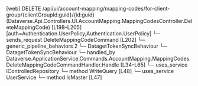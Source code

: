 [web] DELETE /api/ui/account-mapping/mapping-codes/for-client-group/{clientGroupId:guid}/{id:guid}  (Dataverse.Api.Controllers.UI.AccountMapping.MappingCodesController.DeleteMappingCode)  [L198–L205] [auth=Authentication.UserPolicy,Authentication.UserPolicy]
  └─ sends_request DeleteMappingCodeCommand [L202]
    └─ generic_pipeline_behaviors 2
      └─ DatagetTokenSyncBehaviour
      └─ DatagetTokenSyncBehaviour
    └─ handled_by Dataverse.ApplicationService.Commands.AccountMapping.MappingCodes.DeleteMappingCodeCommandHandler.Handle [L34–L65]
      └─ uses_service IControlledRepository<MappingCode>
        └─ method WriteQuery [L48]
      └─ uses_service UserService
        └─ method IsMaster [L47]

